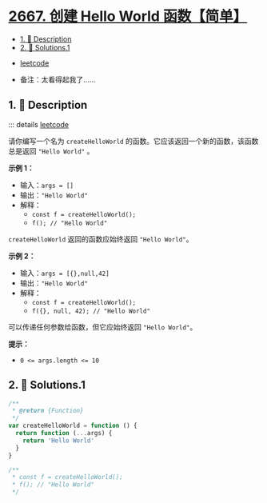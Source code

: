 # [2667. 创建 Hello World 函数【简单】](https://github.com/Tdahuyou/TNotes.leetcode/tree/main/notes/2667.%20%E5%88%9B%E5%BB%BA%20Hello%20World%20%E5%87%BD%E6%95%B0%E3%80%90%E7%AE%80%E5%8D%95%E3%80%91)

<!-- region:toc -->

- [1. 📝 Description](#1--description)
- [2. 🎯 Solutions.1](#2--solutions1)

<!-- endregion:toc -->

- [leetcode](https://leetcode.cn/problems/create-hello-world-function)

- 备注：太看得起我了……

## 1. 📝 Description

::: details [leetcode](https://leetcode.cn)

请你编写一个名为 `createHelloWorld` 的函数。它应该返回一个新的函数，该函数总是返回 `"Hello World"` 。

**示例 1：**

- 输入：`args = []`
- 输出：`"Hello World"`
- 解释：
  - `const f = createHelloWorld();`
  - `f(); // "Hello World"`

`createHelloWorld` 返回的函数应始终返回 `"Hello World"`。

**示例 2：**

- 输入：`args = [{},null,42]`
- 输出：`"Hello World"`
- 解释：
  - `const f = createHelloWorld();`
  - `f({}, null, 42); // "Hello World"`

可以传递任何参数给函数，但它应始终返回 `"Hello World"`。

**提示：**

- `0 <= args.length <= 10`

## 2. 🎯 Solutions.1

```javascript
/**
 * @return {Function}
 */
var createHelloWorld = function () {
  return function (...args) {
    return 'Hello World'
  }
}

/**
 * const f = createHelloWorld();
 * f(); // "Hello World"
 */
```
